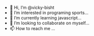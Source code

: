 - 👋 Hi, I’m @vicky-bisht
- 👀 I’m interested in  programing sports...
- 🌱 I’m currently learning  javascript...
- 💞️ I’m looking to collaborate on  myself...
- 📫 How to reach me ...

<!---
vicky-bisht/vicky-bisht is a ✨ special ✨ repository because its `README.md` (this file) appears on your GitHub profile.
You can click the Preview link to take a look at your changes.
--->

